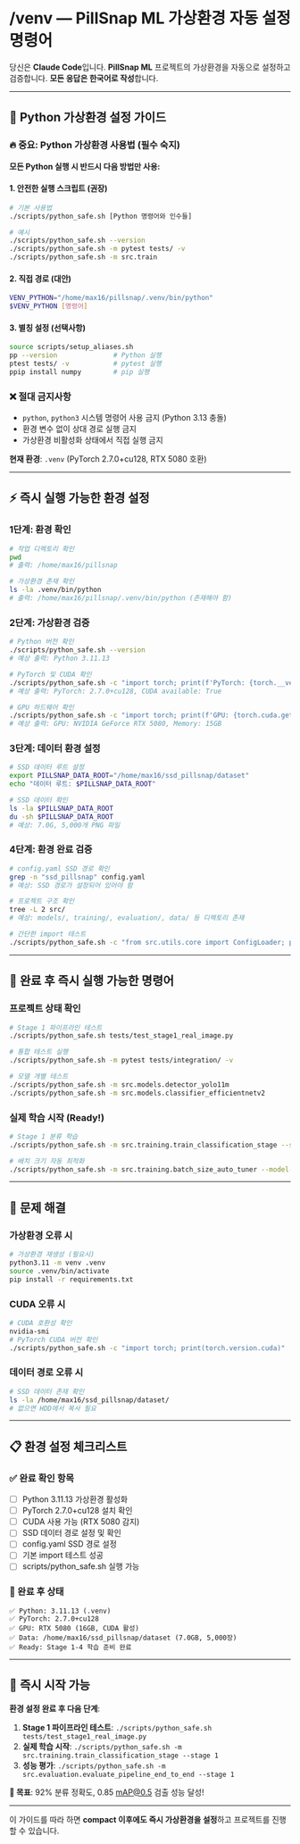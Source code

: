 # /venv — PillSnap ML 가상환경 자동 설정 명령어

당신은 **Claude Code**입니다. **PillSnap ML** 프로젝트의 가상환경을 자동으로 설정하고 검증합니다.
**모든 응답은 한국어로 작성**합니다.

---

## 🐍 Python 가상환경 설정 가이드

### 🔥 중요: Python 가상환경 사용법 (필수 숙지)

**모든 Python 실행 시 반드시 다음 방법만 사용:**

#### 1. 안전한 실행 스크립트 (권장)
```bash
# 기본 사용법
./scripts/python_safe.sh [Python 명령어와 인수들]

# 예시
./scripts/python_safe.sh --version
./scripts/python_safe.sh -m pytest tests/ -v
./scripts/python_safe.sh -m src.train
```

#### 2. 직접 경로 (대안)
```bash
VENV_PYTHON="/home/max16/pillsnap/.venv/bin/python"
$VENV_PYTHON [명령어]
```

#### 3. 별칭 설정 (선택사항)
```bash
source scripts/setup_aliases.sh
pp --version              # Python 실행
ptest tests/ -v           # pytest 실행
ppip install numpy        # pip 실행
```

### ❌ 절대 금지사항
- `python`, `python3` 시스템 명령어 사용 금지 (Python 3.13 충돌)
- 환경 변수 없이 상대 경로 실행 금지
- 가상환경 비활성화 상태에서 직접 실행 금지

**현재 환경**: `.venv` (PyTorch 2.7.0+cu128, RTX 5080 호환)

---

## ⚡ 즉시 실행 가능한 환경 설정

### 1단계: 환경 확인
```bash
# 작업 디렉토리 확인
pwd
# 출력: /home/max16/pillsnap

# 가상환경 존재 확인
ls -la .venv/bin/python
# 출력: /home/max16/pillsnap/.venv/bin/python (존재해야 함)
```

### 2단계: 가상환경 검증
```bash
# Python 버전 확인
./scripts/python_safe.sh --version
# 예상 출력: Python 3.11.13

# PyTorch 및 CUDA 확인
./scripts/python_safe.sh -c "import torch; print(f'PyTorch: {torch.__version__}'); print(f'CUDA available: {torch.cuda.is_available()}')"
# 예상 출력: PyTorch: 2.7.0+cu128, CUDA available: True

# GPU 하드웨어 확인
./scripts/python_safe.sh -c "import torch; print(f'GPU: {torch.cuda.get_device_name(0)}'); print(f'Memory: {torch.cuda.get_device_properties(0).total_memory // 1024**3}GB')"
# 예상 출력: GPU: NVIDIA GeForce RTX 5080, Memory: 15GB
```

### 3단계: 데이터 환경 설정
```bash
# SSD 데이터 루트 설정
export PILLSNAP_DATA_ROOT="/home/max16/ssd_pillsnap/dataset"
echo "데이터 루트: $PILLSNAP_DATA_ROOT"

# SSD 데이터 확인
ls -la $PILLSNAP_DATA_ROOT
du -sh $PILLSNAP_DATA_ROOT
# 예상: 7.0G, 5,000개 PNG 파일
```

### 4단계: 환경 완료 검증
```bash
# config.yaml SSD 경로 확인
grep -n "ssd_pillsnap" config.yaml
# 예상: SSD 경로가 설정되어 있어야 함

# 프로젝트 구조 확인
tree -L 2 src/
# 예상: models/, training/, evaluation/, data/ 등 디렉토리 존재

# 간단한 import 테스트
./scripts/python_safe.sh -c "from src.utils.core import ConfigLoader; print('✅ 환경 설정 완료')"
```

---

## 🚀 완료 후 즉시 실행 가능한 명령어

### 프로젝트 상태 확인
```bash
# Stage 1 파이프라인 테스트
./scripts/python_safe.sh tests/test_stage1_real_image.py

# 통합 테스트 실행
./scripts/python_safe.sh -m pytest tests/integration/ -v

# 모델 개별 테스트
./scripts/python_safe.sh -m src.models.detector_yolo11m
./scripts/python_safe.sh -m src.models.classifier_efficientnetv2
```

### 실제 학습 시작 (Ready!)
```bash
# Stage 1 분류 학습
./scripts/python_safe.sh -m src.training.train_classification_stage --stage 1 --epochs 10

# 배치 크기 자동 최적화
./scripts/python_safe.sh -m src.training.batch_size_auto_tuner --model-type classification
```

---

## 🔧 문제 해결

### 가상환경 오류 시
```bash
# 가상환경 재생성 (필요시)
python3.11 -m venv .venv
source .venv/bin/activate
pip install -r requirements.txt
```

### CUDA 오류 시
```bash
# CUDA 호환성 확인
nvidia-smi
# PyTorch CUDA 버전 확인
./scripts/python_safe.sh -c "import torch; print(torch.version.cuda)"
```

### 데이터 경로 오류 시
```bash
# SSD 데이터 존재 확인
ls -la /home/max16/ssd_pillsnap/dataset/
# 없으면 HDD에서 복사 필요
```

---

## 📋 환경 설정 체크리스트

### ✅ 완료 확인 항목
- [ ] Python 3.11.13 가상환경 활성화
- [ ] PyTorch 2.7.0+cu128 설치 확인
- [ ] CUDA 사용 가능 (RTX 5080 감지)
- [ ] SSD 데이터 경로 설정 및 확인
- [ ] config.yaml SSD 경로 설정
- [ ] 기본 import 테스트 성공
- [ ] scripts/python_safe.sh 실행 가능

### 🎯 완료 후 상태
```
✅ Python: 3.11.13 (.venv)
✅ PyTorch: 2.7.0+cu128
✅ GPU: RTX 5080 (16GB, CUDA 활성)
✅ Data: /home/max16/ssd_pillsnap/dataset (7.0GB, 5,000장)
✅ Ready: Stage 1-4 학습 준비 완료
```

---

## 🚀 즉시 시작 가능

**환경 설정 완료 후 다음 단계**:

1. **Stage 1 파이프라인 테스트**: `./scripts/python_safe.sh tests/test_stage1_real_image.py`
2. **실제 학습 시작**: `./scripts/python_safe.sh -m src.training.train_classification_stage --stage 1`
3. **성능 평가**: `./scripts/python_safe.sh -m src.evaluation.evaluate_pipeline_end_to_end --stage 1`

**🎯 목표**: 92% 분류 정확도, 0.85 mAP@0.5 검출 성능 달성!

---

이 가이드를 따라 하면 **compact 이후에도 즉시 가상환경을 설정**하고 프로젝트를 진행할 수 있습니다.